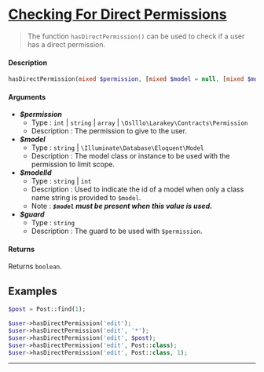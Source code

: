# <u>Checking For Direct Permissions</u>
 > The function `hasDirectPermission()` can be used to check if a user has a direct permission.
#### Description
```php
hasDirectPermission(mixed $permission, [mixed $model = null, [mixed $modelId = null]], [string $guard]): bool
```
#### Arguments
- ***$permission***
    - Type : `int` | `string` | `array` | `\Oslllo\Larakey\Contracts\Permission`
    - Description : The permission to give to the user.
- ***$model***
    - Type : `string` | `\Illuminate\Database\Eloquent\Model`
    - Description : The model class or instance to be used with the permission to limit scope.
- ***$modelId***
    - Type : `string` | `int`
    - Description : Used to indicate the id of a model when only a class name string is provided to `$model`. 
    - Note : ***`$model` must be present when this value is used.***
- ***$guard***
    - Type : `string`
    - Description : The guard to be used with `$permission`. 
    
#### Returns
Returns `boolean`.

## Examples
```php
$post = Post::find(1);

$user->hasDirectPermission('edit');
$user->hasDirectPermission('edit', '*');
$user->hasDirectPermission('edit', $post);
$user->hasDirectPermission('edit', Post::class);
$user->hasDirectPermission('edit', Post::class, 1);
```
---
